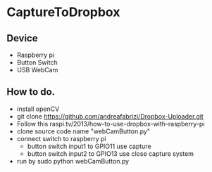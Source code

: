 # CaptureToDropbox

## Device 
* Raspberry pi
* Button Switch
* USB WebCam

## How to do.
* install openCV
* git clone https://github.com/andreafabrizi/Dropbox-Uploader.git
* Follow this raspi.tv/2013/how-to-use-dropbox-with-raspberry-pi
* clone source code name "webCamButton.py"
* connect switch to raspberry pi
	- button switch input1 to GPIO11 use capture
	- button switch input2 to GPIO13 use close capture system
* run by sudo python webCamButton.py


